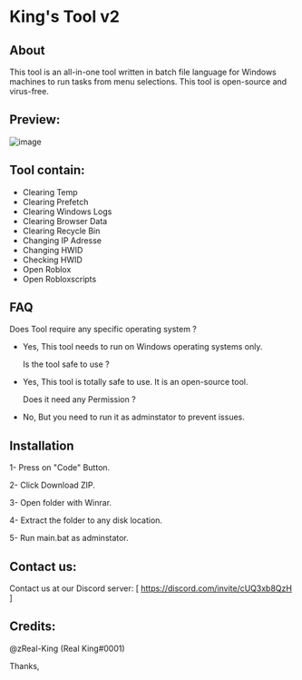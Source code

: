 # King's Tool v2

## About
This tool is an all-in-one tool written in batch file language for Windows machines to run tasks from menu selections. This tool is open-source and virus-free.

## Preview:
![image](https://github.com/zReal-King/King-Tool/assets/71533667/8d8ac9e5-add1-44aa-be62-34efaaad0b3f)

## Tool contain:
* Clearing Temp
* Clearing Prefetch
* Clearing Windows Logs
* Clearing Browser Data
* Clearing Recycle Bin
* Changing IP Adresse
* Changing HWID
* Checking HWID
* Open Roblox
* Open Robloxscripts

## FAQ

  Does Tool require any specific operating system ?
* Yes, This tool needs to run on Windows operating systems only.

  Is the tool safe to use ?
* Yes, This tool is totally safe to use. It is an open-source tool.

  Does it need any Permission ?
* No, But you need to run it as adminstator to prevent issues.


## Installation  
1- Press on "Code" Button.

2- Click Download ZIP.

3- Open folder with Winrar.

4- Extract the folder to any disk location.

5- Run main.bat as adminstator.

## Contact us:

Contact us at our Discord server: [ https://discord.com/invite/cUQ3xb8QzH ]

## Credits:
@zReal-King (Real King#0001)

Thanks,
